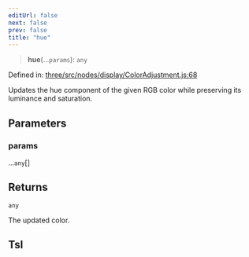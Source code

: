 ```yaml
---
editUrl: false
next: false
prev: false
title: "hue"
---
```


> **hue**(...`params`): `any`

Defined in: [three/src/nodes/display/ColorAdjustment.js:68](https://github.com/DefinitelyMaybe/three-i18n/blob/fa57b79433d1c349ffb23a78727299c8d4190136/three/src/nodes/display/ColorAdjustment.js#L68)

Updates the hue component of the given RGB color while preserving its luminance and saturation.

## Parameters

### params

...`any`[]

## Returns

`any`

The updated color.

## Tsl
